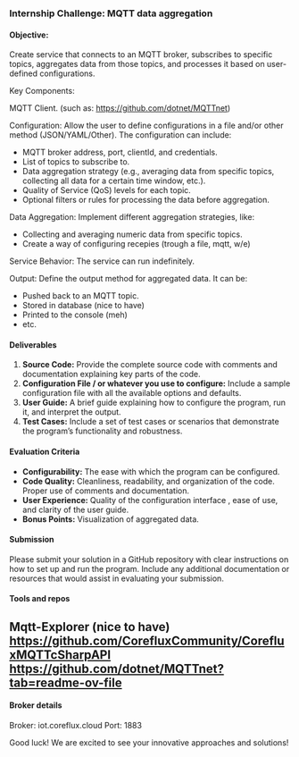 ### Internship Challenge: MQTT data aggregation

#### Objective:

Create service that connects to an MQTT broker, subscribes to specific topics, aggregates data from those topics, and processes it based on user-defined configurations.

Key Components:

MQTT Client. (such as: https://github.com/dotnet/MQTTnet)

Configuration: Allow the user to define configurations in a file and/or other method (JSON/YAML/Other). The configuration can include:

- MQTT broker address, port, clientId, and credentials.
- List of topics to subscribe to.
- Data aggregation strategy (e.g., averaging data from specific topics, collecting all data for a certain time window, etc.).
- Quality of Service (QoS) levels for each topic.
- Optional filters or rules for processing the data before aggregation.

Data Aggregation: Implement different aggregation strategies, like:

- Collecting and averaging numeric data from specific topics.
- Create a way of configuring recepies (trough a file, mqtt, w/e)

Service Behavior: The service can run indefinitely.

Output: Define the output method for aggregated data. It can be:
- Pushed back to an MQTT topic. 
- Stored in database (nice to have)
- Printed to the console (meh)
- etc.

#### Deliverables
1. **Source Code:** Provide the complete source code with comments and documentation explaining key parts of the code.
2. **Configuration File / or whatever you use to configure:** Include a sample configuration file with all the available options and defaults.
3. **User Guide:** A brief guide explaining how to configure the program, run it, and interpret the output.
4. **Test Cases:** Include a set of test cases or scenarios that demonstrate the program’s functionality and robustness.

#### Evaluation Criteria
- **Configurability:** The ease with which the program can be configured.
- **Code Quality:** Cleanliness, readability, and organization of the code. Proper use of comments and documentation.
- **User Experience:** Quality of the configuration interface , ease of use, and clarity of the user guide.
- **Bonus Points:** Visualization of aggregated data.

#### Submission
Please submit your solution in a GitHub repository with clear instructions on how to set up and run the program. Include any additional documentation or resources that would assist in evaluating your submission.

#### Tools and repos
Mqtt-Explorer (nice to have)
https://github.com/CorefluxCommunity/CorefluxMQTTcSharpAPI
https://github.com/dotnet/MQTTnet?tab=readme-ov-file
---

#### Broker details
Broker: iot.coreflux.cloud
Port: 1883

Good luck! We are excited to see your innovative approaches and solutions!
